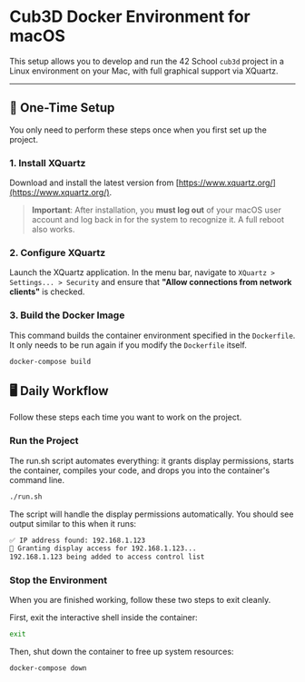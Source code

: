 # Cub3D Docker Environment for macOS

This setup allows you to develop and run the 42 School `cub3d` project in a Linux environment on your Mac, with full graphical support via XQuartz.

---

## 🚀 One-Time Setup

You only need to perform these steps once when you first set up the project.

### 1. Install XQuartz
Download and install the latest version from [https://www.xquartz.org/](https://www.xquartz.org/).

> **Important**: After installation, you **must log out** of your macOS user account and log back in for the system to recognize it. A full reboot also works.

### 2. Configure XQuartz
Launch the XQuartz application. In the menu bar, navigate to `XQuartz > Settings... > Security` and ensure that **"Allow connections from network clients"** is checked.



### 3. Build the Docker Image
This command builds the container environment specified in the `Dockerfile`. It only needs to be run again if you modify the `Dockerfile` itself.

```bash
docker-compose build
```

## 🖥️ Daily Workflow

Follow these steps each time you want to work on the project.

### Run the Project
The run.sh script automates everything: it grants display permissions, starts the container, compiles your code, and drops you into the container's command line.

```bash
./run.sh
```

The script will handle the display permissions automatically. You should see output similar to this when it runs:

```bash
✅ IP address found: 192.168.1.123
🔐 Granting display access for 192.168.1.123...
192.168.1.123 being added to access control list
```

### Stop the Environment

When you are finished working, follow these two steps to exit cleanly.

First, exit the interactive shell inside the container:

```bash
exit
```

Then, shut down the container to free up system resources:

```bash
docker-compose down
```

